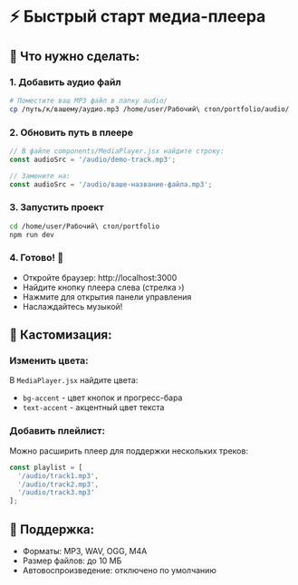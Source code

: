 # ⚡ Быстрый старт медиа-плеера

## 🎯 Что нужно сделать:

### 1. Добавить аудио файл
```bash
# Поместите ваш MP3 файл в папку audio/
cp /путь/к/вашему/аудио.mp3 /home/user/Рабочий\ стол/portfolio/audio/
```

### 2. Обновить путь в плеере
```javascript
// В файле components/MediaPlayer.jsx найдите строку:
const audioSrc = '/audio/demo-track.mp3';

// Замените на:
const audioSrc = '/audio/ваше-название-файла.mp3';
```

### 3. Запустить проект
```bash
cd /home/user/Рабочий\ стол/portfolio
npm run dev
```

### 4. Готово! 🎵
- Откройте браузер: http://localhost:3000
- Найдите кнопку плеера слева (стрелка ›)
- Нажмите для открытия панели управления
- Наслаждайтесь музыкой!

## 🎨 Кастомизация:

### Изменить цвета:
В `MediaPlayer.jsx` найдите цвета:
- `bg-accent` - цвет кнопок и прогресс-бара
- `text-accent` - акцентный цвет текста

### Добавить плейлист:
Можно расширить плеер для поддержки нескольких треков:
```javascript
const playlist = [
  '/audio/track1.mp3',
  '/audio/track2.mp3',
  '/audio/track3.mp3'
];
```

## 🔧 Поддержка:
- Форматы: MP3, WAV, OGG, M4A
- Размер файлов: до 10 МБ
- Автовоспроизведение: отключено по умолчанию
